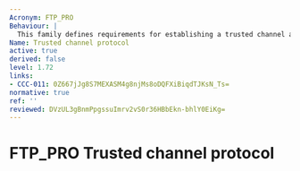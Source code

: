 ```yaml
---
Acronym: FTP_PRO
Behaviour: |
  This family defines requirements for establishing a trusted channel and using the trusted channel to transfer the TSF data or user data securely.
Name: Trusted channel protocol
active: true
derived: false
level: 1.72
links:
- CCC-011: 0Z667jJg8S7MEXASM4g8njMs8oDQFXiBiqdTJKsN_Ts=
normative: true
ref: ''
reviewed: DVzUL3gBnmPpgssuImrv2vS0r36HBbEkn-bhlY0EiKg=
---
```


# FTP_PRO Trusted channel protocol